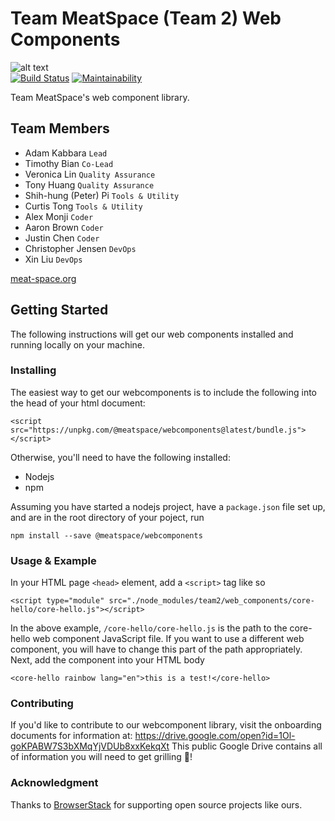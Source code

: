 # Team MeatSpace (Team 2) Web Components
![alt text](https://meat-space.org/img/logo.png "MeatSpace logo 1") <br/>
[![Build Status](https://travis-ci.org/ucsd-cse112/Team2.svg?branch=master)](https://travis-ci.org/ucsd-cse112/Team2)
[![Maintainability](https://api.codeclimate.com/v1/badges/2a07d0e8d29fd216bc41/maintainability)](https://codeclimate.com/repos/5cc77286629ff0026e00188a/maintainability) <br/>

Team MeatSpace's web component library. 

## Team Members
- Adam Kabbara `Lead`
- Timothy Bian `Co-Lead`
- Veronica Lin `Quality Assurance`
- Tony Huang `Quality Assurance`
- Shih-hung (Peter) Pi `Tools & Utility`
- Curtis Tong `Tools & Utility`
- Alex Monji `Coder`
- Aaron Brown `Coder`
- Justin Chen `Coder`
- Christopher Jensen `DevOps`
- Xin Liu `DevOps`

[meat-space.org](https://meat-space.org)

## Getting Started
The following instructions will get our web components installed and running locally on your machine.

### Installing
The easiest way to get our webcomponents is to include the following into the head of your html document:
```
<script src="https://unpkg.com/@meatspace/webcomponents@latest/bundle.js"></script>
```
Otherwise, you'll need to have the following installed:
* Nodejs
* npm

Assuming you have started a nodejs project, have a `package.json` file set up, and are in the root directory of your poject, run
```
npm install --save @meatspace/webcomponents
```
### Usage & Example
In your HTML page `<head>` element, add a `<script>` tag like so
```
<script type="module" src="./node_modules/team2/web_components/core-hello/core-hello.js"></script>
```
In the above example, `/core-hello/core-hello.js` is the path to the core-hello web component JavaScript file. 
If you want to use a different web component, you will have to change this part of the path appropriately.
Next, add the component into your HTML body
```
<core-hello rainbow lang="en">this is a test!</core-hello>
```
### Contributing
If you'd like to contribute to our webcomponent library, visit the onboarding documents for information at:
https://drive.google.com/open?id=1Ol-goKPABW7S3bXMqYjVDUb8xxKekqXt
This public Google Drive contains all of information you will need to get grilling 🥩!

### Acknowledgment
Thanks to [BrowserStack](http://browserstack.com/) for supporting open source projects like ours. 

